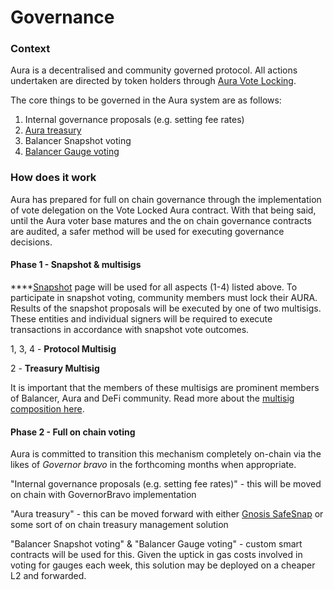 # Governance

### Context

Aura is a decentralised and community governed protocol. All actions undertaken are directed by token holders through [Aura Vote Locking](../usdaura/vote-locking.md).

The core things to be governed in the Aura system are as follows:

1. Internal governance proposals (e.g. setting fee rates)
2. [Aura treasury](broken-reference)
3. Balancer Snapshot voting
4. [Balancer Gauge voting](gauge-voting.md)



### How does it work

Aura has prepared for full on chain governance through the implementation of vote delegation on the Vote Locked Aura contract. With that being said, until the Aura voter base matures and the on chain governance contracts are audited, a safer method will be used for executing governance decisions.

#### Phase 1 - Snapshot & multisigs

****[Snapshot](https://snapshot.org) page will be used for all aspects (1-4) listed above. To participate in snapshot voting, community members must lock their AURA. Results of the snapshot proposals will be executed by one of two multisigs. These entities and individual signers will be required to execute transactions in accordance with snapshot vote outcomes.

1, 3, 4 - **Protocol Multisig**

2 - **Treasury Multisig**

It is important that the members of these multisigs are prominent members of Balancer, Aura and DeFi community. Read more about the [multisig composition here](multisig-composition.md).



#### Phase 2 - Full on chain voting

Aura is committed to transition this mechanism completely on-chain via the likes of _Governor bravo_ in the forthcoming months when appropriate.&#x20;

"Internal governance proposals (e.g. setting fee rates)" - this will be moved on chain with GovernorBravo implementation

"Aura treasury" - this can be moved forward with either [Gnosis SafeSnap](https://docs.snapshot.org/plugins/safesnap) or some sort of on chain treasury management solution

"Balancer Snapshot voting" & "Balancer Gauge voting" - custom smart contracts will be used for this. Given the uptick in gas costs involved in voting for gauges each week, this solution may be deployed on a cheaper L2 and forwarded.

&#x20;

